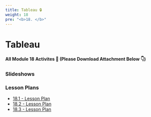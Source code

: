 ```yaml
---
title: Tableau 🔒 
weight: 18
pre: "<b>18. </b>"
---
```


# Tableau

#### All Module 18 Activites  📂 (Please Download Attachment Below 👇) 

### Slideshows


### Lesson Plans

* [18.1 - Lesson Plan](./activities/day-01)
* [18.2 - Lesson Plan](./activities/day-02)
* [18.3 - Lesson Plan](./activities/day-03)